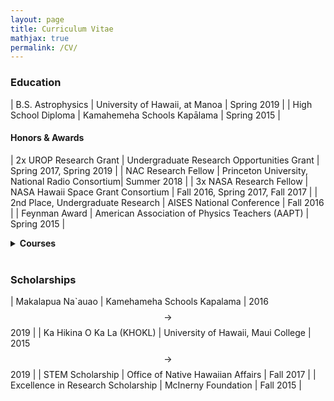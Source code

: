 ```yaml
---
layout: page
title: Curriculum Vitae
mathjax: true
permalink: /CV/
---
```


### Education

| B.S. Astrophysics   | University of Hawaii, at Manoa | Spring 2019 |
| High School Diploma | Kamahemeha Schools Kapālama    | Spring 2015 |

#### Honors & Awards

| 2x UROP Research Grant | Undergraduate Research Opportunities Grant | Spring 2017, Spring 2019 |
| NAC Research Fellow   | Princeton University, National Radio Consortium| Summer 2018 |
| 3x NASA Research Fellow  | NASA Hawaii Space Grant Consortium   | Fall 2016, Spring 2017, Fall 2017 |
| 2nd Place, Undergraduate Research | AISES National Conference | Fall 2016 |
| Feynman Award | American Association of Physics Teachers (AAPT)  | Spring 2015 |

<details>
  <summary><b>Courses</b></summary>
  <details>
    <summary><b>Astrophysics Courses</b></summary>
      <ul>
        <li>ASTR 199V -- Self Directed Research -- A+</li>
        <li>ASTR 241 -- Solar System Astrophysics -- B+</li>
        <li>ASTR 242 -- Extragalactic Astrophysics -- A+</li>
        <li>ASTR 300 -- Observational Astronomy -- A</li>
        <li>ASTR 300 Lab -- A</li>
        <li>ASTR 399 -- Directed Research -- A+</li>
        <li>ASTR 423 -- Stellar Astrophysics -- IP</li>
        <li>ASTR 426 -- Galaxies & Cosmology -- A+</li>
        <li>ASTR 494 -- Senior Research Project -- A-</li>
      </ul>
  </details>

  <details>
    <summary><b>Computer Science Courses</b></summary>
      <ul>
        <li>ICS 635 -- Grad. Machine Learning -- A</li>
        <li>ICS 636 -- Information Theory in Machine Learning -- IP</li>
      </ul>
  </details>

  <details>
    <summary><b>Mathematics Courses</b></summary>
      <ul>
        <li>MATH 251A -- Honors Calculus 1 -- A-</li>
        <li>MATH 252A -- Honors Calculus 2 -- B+</li>
        <li>MATH 253A -- Honors Calculus 3 -- B</li>
        <li>MATH 311 -- Intro to Linear Algebra -- B+</li>
        <li>MATH 321 -- Intro to Advanced Math -- B</li>
      </ul>
  </details>

  <details>
    <summary><b>Physics Courses</b></summary>
      <ul>
        <li>PHYS 170A -- Honors General Physics 1 -- A+</li>
        <li>PHYS 170 Lab -- A</li>
        <li>PHYS 272A -- Honors General Physics 2 -- A+</li>
        <li>PHYS 272 Lab -- A</li>
        <li>PHYS 274 -- General Physics 3 -- B+</li>
        <li>PHYS 274 Lab -- A+</li>
        <li>PHYS 310 -- Theoretical Mechanics 1 -- A+</li>
        <li>PHYS 350 -- Electricity and Magnetism -- B</li>
        <li>PHYS 400 -- Mathematical Methods -- B</li>
        <li>PHYS 480 -- Quantum Mechanics I -- B+</li>
        <li>PHYS 481 -- Quantum Mechanics II -- IP</li>
      </ul>
  </details>
</details>
<br>

### Scholarships

| Makalapua Na`auao                  | Kamehameha Schools Kapalama        | 2016 $$\to$$ 2019 |
| Ka Hikina O Ka La (KHOKL)          | University of Hawaii, Maui College | 2015 $$\to$$ 2019 |
| STEM Scholarship                   | Office of Native Hawaiian Affairs  | Fall 2017         |
| Excellence in Research Scholarship | McInerny Foundation                | Fall 2015         |
